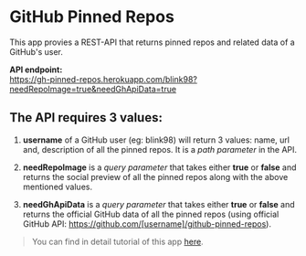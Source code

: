 # GitHub Pinned Repos

This app provies a REST-API that returns pinned repos and related data of a GitHub's user.

**API endpoint:**  
https://gh-pinned-repos.herokuapp.com/blink98?needRepoImage=true&needGhApiData=true

## The API requires 3 values:

1. **username** of a GitHub user (eg: blink98) will return 3 values: name, url and, description of all the pinned repos. It is a _path parameter_ in the API.

2. **needRepoImage** is a _query parameter_ that takes either **true** or **false** and returns the social preview of all the pinned repos along with the above mentioned values.

3. **needGhApiData** is a _query parameter_ that takes either **true** or **false** and returns the official GitHub data of all the pinned repos (using official GitHub API: https://github.com/[username]/github-pinned-repos).

> You can find in detail tutorial of this app [here](https://singhlify.hashnode.dev/series/nodejs-api-on-cloud).
